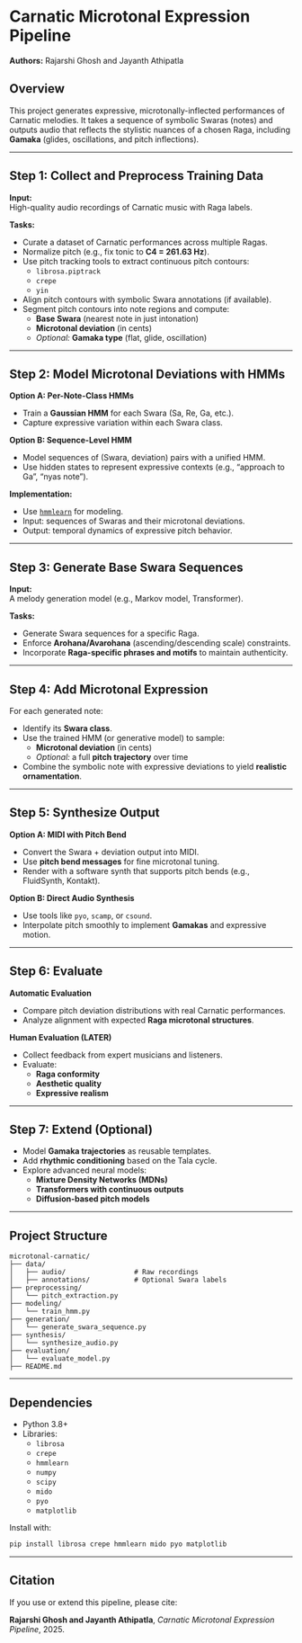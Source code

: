 # Carnatic Microtonal Expression Pipeline  
**Authors:** Rajarshi Ghosh and Jayanth Athipatla

## Overview  
This project generates expressive, microtonally-inflected performances of Carnatic melodies. It takes a sequence of symbolic Swaras (notes) and outputs audio that reflects the stylistic nuances of a chosen Raga, including **Gamaka** (glides, oscillations, and pitch inflections).

---

## Step 1: Collect and Preprocess Training Data

**Input:**  
High-quality audio recordings of Carnatic music with Raga labels.

**Tasks:**
- Curate a dataset of Carnatic performances across multiple Ragas.
- Normalize pitch (e.g., fix tonic to **C4 = 261.63 Hz**).
- Use pitch tracking tools to extract continuous pitch contours:
  - `librosa.piptrack`
  - `crepe`
  - `yin`
- Align pitch contours with symbolic Swara annotations (if available).
- Segment pitch contours into note regions and compute:
  - **Base Swara** (nearest note in just intonation)
  - **Microtonal deviation** (in cents)
  - *Optional:* **Gamaka type** (flat, glide, oscillation)

---

## Step 2: Model Microtonal Deviations with HMMs

**Option A: Per-Note-Class HMMs**
- Train a **Gaussian HMM** for each Swara (Sa, Re, Ga, etc.).
- Capture expressive variation within each Swara class.

**Option B: Sequence-Level HMM**
- Model sequences of (Swara, deviation) pairs with a unified HMM.
- Use hidden states to represent expressive contexts (e.g., “approach to Ga”, “nyas note”).

**Implementation:**
- Use [`hmmlearn`](https://hmmlearn.readthedocs.io/) for modeling.
- Input: sequences of Swaras and their microtonal deviations.
- Output: temporal dynamics of expressive pitch behavior.

---

## Step 3: Generate Base Swara Sequences

**Input:**  
A melody generation model (e.g., Markov model, Transformer).

**Tasks:**
- Generate Swara sequences for a specific Raga.
- Enforce **Arohana/Avarohana** (ascending/descending scale) constraints.
- Incorporate **Raga-specific phrases and motifs** to maintain authenticity.

---

## Step 4: Add Microtonal Expression

For each generated note:
- Identify its **Swara class**.
- Use the trained HMM (or generative model) to sample:
  - **Microtonal deviation** (in cents)
  - *Optional:* a full **pitch trajectory** over time
- Combine the symbolic note with expressive deviations to yield **realistic ornamentation**.

---

## Step 5: Synthesize Output

**Option A: MIDI with Pitch Bend**
- Convert the Swara + deviation output into MIDI.
- Use **pitch bend messages** for fine microtonal tuning.
- Render with a software synth that supports pitch bends (e.g., FluidSynth, Kontakt).

**Option B: Direct Audio Synthesis**
- Use tools like `pyo`, `scamp`, or `csound`.
- Interpolate pitch smoothly to implement **Gamakas** and expressive motion.

---

## Step 6: Evaluate

**Automatic Evaluation**
- Compare pitch deviation distributions with real Carnatic performances.
- Analyze alignment with expected **Raga microtonal structures**.

**Human Evaluation (LATER)**
- Collect feedback from expert musicians and listeners.
- Evaluate:
  - **Raga conformity**
  - **Aesthetic quality**
  - **Expressive realism**

---

## Step 7: Extend (Optional)

- Model **Gamaka trajectories** as reusable templates.
- Add **rhythmic conditioning** based on the Tala cycle.
- Explore advanced neural models:
  - **Mixture Density Networks (MDNs)**
  - **Transformers with continuous outputs**
  - **Diffusion-based pitch models**

---

## Project Structure

```
microtonal-carnatic/
├── data/
│   ├── audio/                 # Raw recordings
│   ├── annotations/           # Optional Swara labels
├── preprocessing/
│   └── pitch_extraction.py
├── modeling/
│   └── train_hmm.py
├── generation/
│   └── generate_swara_sequence.py
├── synthesis/
│   └── synthesize_audio.py
├── evaluation/
│   └── evaluate_model.py
├── README.md
```

---

## Dependencies

- Python 3.8+  
- Libraries:
  - `librosa`
  - `crepe`
  - `hmmlearn`
  - `numpy`
  - `scipy`
  - `mido`
  - `pyo`
  - `matplotlib`

Install with:

```bash
pip install librosa crepe hmmlearn mido pyo matplotlib
```

---

## Citation

If you use or extend this pipeline, please cite:

**Rajarshi Ghosh and Jayanth Athipatla**, *Carnatic Microtonal Expression Pipeline*, 2025.  
